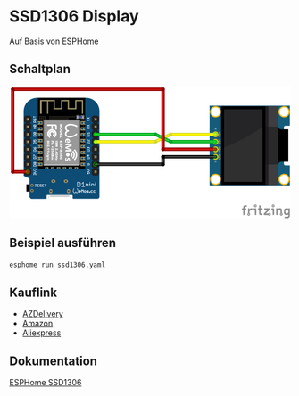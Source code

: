# SSD1306 Display
Auf Basis von [ESPHome](https://esphome.io/)

## Schaltplan
![SSD1306 Schaltplan](fritzing/ssd1306_Steckplatine.png)

## Beispiel ausführen
```bash
esphome run ssd1306.yaml
```
## Kauflink
* [AZDelivery](https://www.azdelivery.de/products/0-96zolldisplay)
 * [Amazon](https://www.amazon.de/AZDelivery-Display-Arduino-Raspberry-gratis/dp/B01L9GC470)
 * [Aliexpress](https://de.aliexpress.com/item/32638662748.html)


## Dokumentation
[ESPHome SSD1306](https://esphome.io/components/display/ssd1306.html)